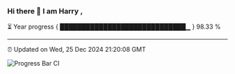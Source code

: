 ### Hi there 👋 I am Harry , 

⏳ Year progress { █████████████████████████████▁ } 98.33 %

---

⏰ Updated on Wed, 25 Dec 2024 21:20:08 GMT

![Progress Bar CI](https://github.com/duykhang68/duykhang68/workflows/Progress%20Bar%20CI/badge.svg)
